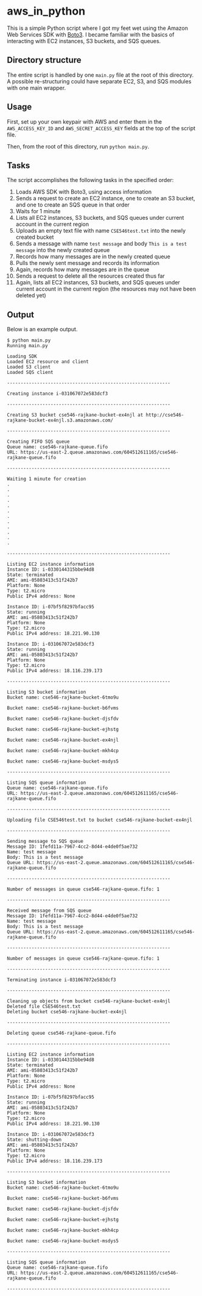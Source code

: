 # aws_in_python

This is a simple Python script where I got my feet wet using the Amazon Web Services SDK with [Boto3](https://boto3.amazonaws.com/v1/documentation/api/latest/index.html). I became familiar with the basics of interacting with EC2 instances, S3 buckets, and SQS queues.

## Directory structure

The entire script is handled by one `main.py` file at the root of this directory. A possible re-structuring could have separate EC2, S3, and SQS modules with one main wrapper.

## Usage

First, set up your own keypair with AWS and enter them in the `AWS_ACCESS_KEY_ID` and `AWS_SECRET_ACCESS_KEY` fields at the top of the script file.

Then, from the root of this directory, run `python main.py`.

## Tasks

The script accomplishes the following tasks in the specified order:

1. Loads AWS SDK with Boto3, using access information
2. Sends a request to create an EC2 instance, one to create an S3 bucket, and one to create an SQS queue in that order
3. Waits for 1 minute
4. Lists all EC2 instances, S3 buckets, and SQS queues under current account in the current region
5. Uploads an empty text file with name `CSE546test.txt` into the newly created bucket
6. Sends a message with name `test message` and body `This is a test message` into the newly created queue
7. Records how many messages are in the newly created queue
8. Pulls the newly sent message and records its information
9. Again, records how many messages are in the queue
10. Sends a request to delete all the resources created thus far
11. Again, lists all EC2 instances, S3 buckets, and SQS queues under current account in the current region (the resources may not have been deleted yet)

## Output

Below is an example output.

```
$ python main.py
Running main.py

Loading SDK
Loaded EC2 resource and client
Loaded S3 client
Loaded SQS client

------------------------------------------------------------

Creating instance i-031067072e583dcf3

------------------------------------------------------------

Creating S3 bucket cse546-rajkane-bucket-ex4njl at http://cse546-rajkane-bucket-ex4njl.s3.amazonaws.com/

------------------------------------------------------------

Creating FIFO SQS queue
Queue name: cse546-rajkane-queue.fifo
URL: https://us-east-2.queue.amazonaws.com/604512611165/cse546-rajkane-queue.fifo

------------------------------------------------------------

Waiting 1 minute for creation
.
.
.
.
.
.
.
.
.
.
.
.

------------------------------------------------------------

Listing EC2 instance information
Instance ID: i-0330144315bbe94d8
State: terminated
AMI: ami-05803413c51f242b7
Platform: None
Type: t2.micro
Public IPv4 address: None

Instance ID: i-07bf5f8297bfacc95
State: running
AMI: ami-05803413c51f242b7
Platform: None
Type: t2.micro
Public IPv4 address: 18.221.90.130

Instance ID: i-031067072e583dcf3
State: running
AMI: ami-05803413c51f242b7
Platform: None
Type: t2.micro
Public IPv4 address: 18.116.239.173

------------------------------------------------------------

Listing S3 bucket information
Bucket name: cse546-rajkane-bucket-6tmo9u

Bucket name: cse546-rajkane-bucket-b6fvms

Bucket name: cse546-rajkane-bucket-djsfdv

Bucket name: cse546-rajkane-bucket-ejhstg

Bucket name: cse546-rajkane-bucket-ex4njl

Bucket name: cse546-rajkane-bucket-mkh4cp

Bucket name: cse546-rajkane-bucket-msdys5

------------------------------------------------------------

Listing SQS queue information
Queue name: cse546-rajkane-queue.fifo
URL: https://us-east-2.queue.amazonaws.com/604512611165/cse546-rajkane-queue.fifo

------------------------------------------------------------

Uploading file CSE546test.txt to bucket cse546-rajkane-bucket-ex4njl

------------------------------------------------------------

Sending message to SQS queue
Message ID: 1fefd11a-7967-4cc2-8d44-e4de0f5ae732
Name: test message
Body: This is a test message
Queue URL: https://us-east-2.queue.amazonaws.com/604512611165/cse546-rajkane-queue.fifo

------------------------------------------------------------

Number of messages in queue cse546-rajkane-queue.fifo: 1

------------------------------------------------------------

Received message from SQS queue
Message ID: 1fefd11a-7967-4cc2-8d44-e4de0f5ae732
Name: test message
Body: This is a test message
Queue URL: https://us-east-2.queue.amazonaws.com/604512611165/cse546-rajkane-queue.fifo

------------------------------------------------------------

Number of messages in queue cse546-rajkane-queue.fifo: 1

------------------------------------------------------------

Terminating instance i-031067072e583dcf3

------------------------------------------------------------

Cleaning up objects from bucket cse546-rajkane-bucket-ex4njl
Deleted file CSE546test.txt
Deleting bucket cse546-rajkane-bucket-ex4njl

------------------------------------------------------------

Deleting queue cse546-rajkane-queue.fifo

------------------------------------------------------------

Listing EC2 instance information
Instance ID: i-0330144315bbe94d8
State: terminated
AMI: ami-05803413c51f242b7
Platform: None
Type: t2.micro
Public IPv4 address: None

Instance ID: i-07bf5f8297bfacc95
State: running
AMI: ami-05803413c51f242b7
Platform: None
Type: t2.micro
Public IPv4 address: 18.221.90.130

Instance ID: i-031067072e583dcf3
State: shutting-down
AMI: ami-05803413c51f242b7
Platform: None
Type: t2.micro
Public IPv4 address: 18.116.239.173

------------------------------------------------------------

Listing S3 bucket information
Bucket name: cse546-rajkane-bucket-6tmo9u

Bucket name: cse546-rajkane-bucket-b6fvms

Bucket name: cse546-rajkane-bucket-djsfdv

Bucket name: cse546-rajkane-bucket-ejhstg

Bucket name: cse546-rajkane-bucket-mkh4cp

Bucket name: cse546-rajkane-bucket-msdys5

------------------------------------------------------------

Listing SQS queue information
Queue name: cse546-rajkane-queue.fifo
URL: https://us-east-2.queue.amazonaws.com/604512611165/cse546-rajkane-queue.fifo

------------------------------------------------------------
```
